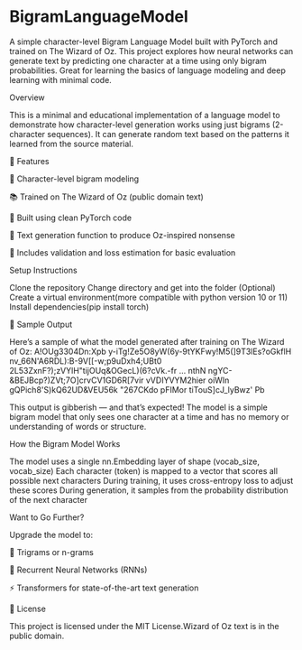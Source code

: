 # BigramLanguageModel
A simple character-level Bigram Language Model built with PyTorch and trained on The Wizard of Oz. This project explores how neural networks can generate text by predicting one character at a time using only bigram probabilities. Great for learning the basics of language modeling and deep learning with minimal code.

Overview

This is a minimal and educational implementation of a language model to demonstrate how character-level generation works using just bigrams (2-character sequences). It can generate random text based on the patterns it learned from the source material.

🚀 Features

🔡 Character-level bigram modeling

📚 Trained on The Wizard of Oz (public domain text)

🧠 Built using clean PyTorch code

📝 Text generation function to produce Oz-inspired nonsense

🧪 Includes validation and loss estimation for basic evaluation

Setup Instructions

Clone the repository
Change directory and get into the folder
(Optional) Create a virtual environment(more compatible with python version 10 or 11)
Install dependencies(pip install torch)

🧪 Sample Output

Here’s a sample of what the model generated after training on The Wizard of Oz:
A!OUg3304Dn:Xpb
y-iTg!Ze5O8yW(6y-9tYKFwy!M5(]9T3lEs?oGkflH
nv_66N'A6RDL):B-9V[[-w;p9uDxh4;UBt0
2L53ZxnF?);zVYlH"tijOUq&OGecL)(6?cVk.-fr
...
nthN
ngYC-&BEJBcp?)ZVt;7O]crvCV1GD6R[7vir️ vVDIYVYM2hier oiWIn gQPich8'S)kQ62UD&VEU56k "267CKdo pFIMor tiTouS]cJ_lyBwz' Pb

This output is gibberish — and that’s expected! The model is a simple bigram model that only sees one character at a time and has no memory or understanding of words or structure.


How the Bigram Model Works

The model uses a single nn.Embedding layer of shape (vocab_size, vocab_size)
Each character (token) is mapped to a vector that scores all possible next characters
During training, it uses cross-entropy loss to adjust these scores
During generation, it samples from the probability distribution of the next character

 Want to Go Further?

Upgrade the model to:

🔁 Trigrams or n-grams

🧶 Recurrent Neural Networks (RNNs)

⚡ Transformers for state-of-the-art text generation

📖 License

This project is licensed under the MIT License.Wizard of Oz text is in the public domain.

